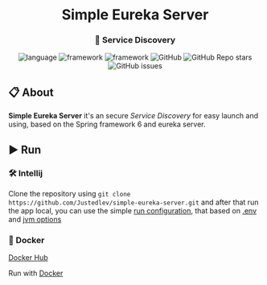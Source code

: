<div id="header" align="center">
    <h1>Simple Eureka Server</h1>
    <h3>🚚 Service Discovery</h3>
    <div id="badges">
        <img alt="language" src="https://img.shields.io/badge/Java%2017-e6892e">
        <img alt="framework" src="https://img.shields.io/badge/Spring%20Framework%206-6cb52d">
        <img alt="framework" src="https://img.shields.io/badge/Spring%20Boot%203-6cb52d">
        <img alt="GitHub" src="https://img.shields.io/github/license/Justedlev/simple-eureka-server">
        <img alt="GitHub Repo stars" src="https://img.shields.io/github/stars/Justedlev/simple-eureka-server">
        <img alt="GitHub issues" src="https://img.shields.io/github/issues/Justedlev/simple-eureka-server">
    </div>
</div>

## 📋 About

__Simple Eureka Server__ it's an secure *Service Discovery* for easy launch and using, based on the Spring framework 6 and
eureka server.

## ▶️ Run

### 🛠️ Intellij

Clone the repository using `git clone https://github.com/Justedlev/simple-eureka-server.git` and after that run the app local,
you can use the simple [run configuration](.run%2FDefault.run.xml), that based on [.env](.env)
and [jvm options](.vmoptions)

### 🚢 Docker

[Docker Hub](https://hub.docker.com/repository/docker/justedlev/simple-eureka-server/general)

Run with [Docker](README.Docker.md)
